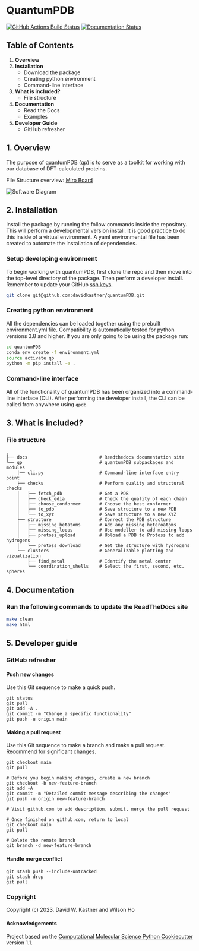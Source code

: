 QuantumPDB
==============================
[//]: # (Badges)
[![GitHub Actions Build Status](https://github.com/davidkastner/quantumpdb/workflows/CI/badge.svg)](https://github.com/davidkastner/quantumpdb/actions?query=workflow%3ACI)
[![Documentation Status](https://readthedocs.org/projects/quantumpdb/badge/?version=latest)](https://quantumpdb.readthedocs.io/en/latest/?badge=latest)

## Table of Contents
1. **Overview**
2. **Installation**
    * Download the package
    * Creating python environment
    * Command-line interface
3. **What is included?**
    * File structure
4. **Documentation**
    * Read the Docs
    * Examples
5. **Developer Guide**
    * GitHub refresher


## 1. Overview
The purpose of quantumPDB (qp) is to serve as a toolkit for working with our database of DFT-calculated proteins.

File Structure overview: [Miro Board](https://miro.com/app/board/uXjVPSPcRKQ=/?share_link_id=972866970692)

![Software Diagram](https://raw.githubusercontent.com/davidkastner/quantumPDB/main/docs/_static/QuantumPDB.png)

## 2. Installation
Install the package by running the follow commands inside the repository. This will perform a developmental version install. It is good practice to do this inside of a virtual environment. A yaml environmental file has been created to automate the installation of dependencies.

### Setup developing environment
To begin working with quantumPDB, first clone the repo and then move into the top-level directory of the package.
Then perform a developer install.
Remember to update your GitHub [ssh keys](https://docs.github.com/en/authentication/connecting-to-github-with-ssh/adding-a-new-ssh-key-to-your-github-account).
```bash
git clone git@github.com:davidkastner/quantumPDB.git
```

### Creating python environment
All the dependencies can be loaded together using the prebuilt environment.yml file.
Compatibility is automatically tested for python versions 3.8 and higher.
If you are only going to be using the package run:
```bash
cd quantumPDB
conda env create -f environment.yml
source activate qp
python -m pip install -e .
```

### Command-line interface
All of the functionality of quantumPDB has been organized into a command-line interface (CLI).
After performing the developer install, the CLI can be called from anywhere using `qpdb`.


## 3. What is included?
### File structure
```
.
├── docs                           # Readthedocs documentation site
└── qp                             # quantumPDB subpackages and modules
    |── cli.py                     # Command-line interface entry point
    ├── checks                     # Perform quality and structural checks
    │   ├── fetch_pdb              # Get a PDB
    │   ├── check_edia             # Check the quality of each chain
    │   ├── choose_conformer       # Choose the best conformer
    │   ├── to_pdb                 # Save structure to a new PDB
    │   └── to_xyz                 # Save structure to a new XYZ
    ├── structure                  # Correct the PDB structure
    │   ├── missing_hetatoms       # Add any missing heteroatoms
    │   ├── missing_loops          # Use modeller to add missing loops
    │   ├── protoss_upload         # Upload a PDB to Protoss to add hydrogens
    │   └── protoss_download       # Get the structure with hydrogens
    └── clusters                   # Generalizable plotting and vizualization
        ├── find_metal             # Identify the metal center
        └── coordination_shells    # Select the first, second, etc. spheres

```


## 4. Documentation
### Run the following commands to update the ReadTheDocs site
```bash
make clean
make html
```


## 5. Developer guide

### GitHub refresher
#### Push new changes
Use this Git sequence to make a quick push.

```
git status
git pull
git add -A .
git commit -m "Change a specific functionality"
git push -u origin main
```

#### Making a pull request
Use this Git sequence to make a branch and make a pull request.
Recommend for significant changes.

```
git checkout main
git pull

# Before you begin making changes, create a new branch
git checkout -b new-feature-branch
git add -A
git commit -m "Detailed commit message describing the changes"
git push -u origin new-feature-branch

# Visit github.com to add description, submit, merge the pull request

# Once finished on github.com, return to local
git checkout main
git pull

# Delete the remote branch
git branch -d new-feature-branch
```

#### Handle merge conflict

```
git stash push --include-untracked
git stash drop
git pull
```


### Copyright

Copyright (c) 2023, David W. Kastner and Wilson Ho


#### Acknowledgements
 
Project based on the 
[Computational Molecular Science Python Cookiecutter](https://github.com/molssi/cookiecutter-cms) version 1.1.
